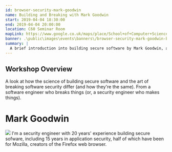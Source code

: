 ```yaml
---
id: browser-security-mark-goodwin
name: Building and Breaking with Mark Goodwin
start: 2019-04-04 18:30:00
end: 2019-04-04 20:00:00
location: C60 Seminar Room
mapLink: https://www.google.co.uk/maps/place/School+of+Computer+Science/@52.9533603,-1.1892748,17.15z/data=!4m5!3m4!1s0x4879c209bfffffff:0xaf426646771a25ac!8m2!3d52.953357!4d-1.18736
banner: .\public\images\events\banners\/browser-security-mark-goodwin-banner.jpg
summary: |
  A brief introduction into building secure software by Mark Goodwin, a Mozilla developer.
---
```


## Workshop Overview
A look at how the science of building secure software and the art of breaking software security differ (and how they're the same). From a software engineer who breaks things (or, a security engineer who makes things).


# Mark Goodwin
![](/event_imgs/mark_goodwin.jpg)
I'm a security engineer with 20 years' experience building secure sofware, including 15 years in application security, half of which have been for Mozilla, creators of the Firefox web browser.